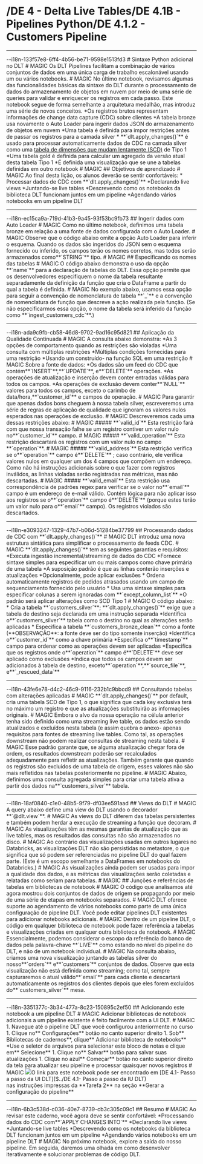 # /DE 4 - Delta Live Tables/DE 4.1B - Pipelines Python/DE 4.1.2 - Customers Pipeline
<hr>--i18n-133f57e8-6ff4-4b56-be71-9598e1513fd3
# Sintaxe Python adicional no DLT
# MAGIC
Os DLT Pipelines facilitam a combinação de vários conjuntos de dados em uma única carga de trabalho escalonável usando um ou vários notebooks.
# MAGIC
No último notebook, revisamos algumas das funcionalidades básicas da sintaxe do DLT durante o processamento de dados do armazenamento de objetos em nuvem por meio de uma série de queries para validar e enriquecer os registros em cada passo. Este notebook segue de forma semelhante a arquitetura medalhão, mas introduz uma série de novos conceitos.
*Os registros brutos representam informações de change data capture (CDC) sobre clientes 
*A tabela bronze usa novamente o Auto Loader para ingerir dados JSON do armazenamento de objetos em nuvem
*Uma tabela é definida para impor restrições antes de passar os registros para a camada silver
* **`dlt.apply_changes()`** é usado para processar automaticamente dados de CDC na camada silver como uma <a href="https://en.wikipedia.org/wiki/Slowly_changing_dimension" target="_blank">tabela de dimensões que mudam lentamente (SCD)</a> de Tipo 1
*Uma tabela gold é definida para calcular um agregado da versão atual desta tabela Tipo 1
*É definida uma visualização que se une a tabelas definidas em outro notebook
# MAGIC
## Objetivos de aprendizado
# MAGIC
Ao final desta lição, os alunos deverão se sentir confortáveis:
* Processar dados de CDC com **`dlt.apply_changes()`**
*Declarando live views
*Juntando-se live tables
*Descrevendo como os notebooks da biblioteca DLT funcionam juntos em um pipeline
*Agendando vários notebooks em um pipeline DLT

<hr>--i18n-ec15ca9a-719d-41b3-9a45-93f53bc9fb73
## Ingerir dados com Auto Loader
# MAGIC
Como no último notebook, definimos uma tabela bronze em relação a uma fonte de dados configurada com o Auto Loader.
# MAGIC
Observe que o código abaixo omite a opção Auto Loader para inferir o esquema. Quando os dados são ingeridos do JSON sem o esquema fornecido ou inferido, os campos terão os nomes corretos, mas todos serão armazenados como**`STRING`** tipo.
# MAGIC
## Especificando os nomes das tabelas
# MAGIC
O código abaixo demonstra o uso da opção **`name`** para a declaração de tabelas do DLT. Essa opção permite que os desenvolvedores especifiquem o nome da tabela resultante separadamente da definição da função que cria o DataFrame a partir do qual a tabela é definida.
# MAGIC
No exemplo abaixo, usamos essa opção para seguir a convenção de nomenclatura de tabela **`<dataset-name>_<data-quality>`** e a convenção de nomenclatura de função que descreve a ação realizada pela função. (Se não especificarmos essa opção, o nome da tabela será inferido da função como **`ingest_customers_cdc`**.)

<hr>--i18n-ada9c9fb-cb58-46d8-9702-9ad16c95d821
## Aplicação da Qualidade Continuada
# MAGIC
A consulta abaixo demonstra:
*As 3 opções de comportamento quando as restrições são violadas
*Uma consulta com múltiplas restrições
*Múltiplas condições fornecidas para uma restrição
*Usando um construído- na função SQL em uma restrição
# MAGIC
Sobre a fonte de dados:
*Os dados são um feed do CDC que contém**`INSERT`**,**`UPDATE`**, e**`DELETE`** operações. 
*As operações de atualização e inserção devem conter entradas válidas para todos os campos.
*As operações de exclusão devem conter**`NULL`** valores para todos os campos, exceto o carimbo de data/hora,**`customer_id`** e campos de operação.
# MAGIC
Para garantir que apenas dados bons cheguem à nossa tabela silver, escreveremos uma série de regras de aplicação de qualidade que ignoram os valores nulos esperados nas operações de exclusão.
# MAGIC
Descreveremos cada uma dessas restrições abaixo:
# MAGIC
##### **`valid_id`**
Esta restrição fará com que nossa transação falhe se um registro contiver um valor nulo no**`customer_id`** campo.
# MAGIC
##### **`valid_operation`**
Esta restrição descartará os registros com um valor nulo no campo **`operation`**.
# MAGIC
##### **`valid_address`**
Esta restrição verifica se o**`operation`** campo é**`DELETE`** ; caso contrário, ele verifica valores nulos em qualquer um dos 4 campos que compõem um endereço. Como não há instruções adicionais sobre o que fazer com registros inválidos, as linhas violadas serão registradas nas métricas, mas não descartadas.
# MAGIC
##### **`valid_email`**
Esta restrição usa correspondência de padrões regex para verificar se o valor no**`email`** campo é um endereço de e-mail válido. Contém lógica para não aplicar isso aos registros se o**`operation`** campo é**`DELETE`** (porque estes terão um valor nulo para o**`email`** campo). Os registros violados são descartados.

<hr>--i18n-e3093247-1329-47b7-b06d-51284be37799
## Processando dados de CDC com **`dlt.apply_changes()`**
# MAGIC
DLT introduz uma nova estrutura sintática para simplificar o processamento de feeds CDC.
# MAGIC
**`dlt.apply_changes()`** tem as seguintes garantias e requisitos:
*Executa ingestão incremental/streaming de dados do CDC
*Fornece sintaxe simples para especificar um ou mais campos como chave primária de uma tabela
*A suposição padrão é que as linhas conterão inserções e atualizações
*Opcionalmente, pode aplicar exclusões
* Ordena automaticamente registros de pedidos atrasados usando um campo de sequenciamento fornecido pelo usuário
* Usa uma sintaxe simples para especificar colunas a serem ignoradas com **`except_column_list`**
*O padrão será aplicar alterações como SCD Tipo 1
# MAGIC
O código abaixo:
* Cria a tabela **`customers_silver`**; **`dlt.apply_changes()`** exige que a tabela de destino seja declarada em uma instrução separada
*Identifica o**`customers_silver`** tabela como o destino no qual as alterações serão aplicadas
* Especifica a tabela **`customers_bronze_clean`** como a fonte (**OBSERVAÇÃO**: a fonte deve ser do tipo somente inserção)
*Identifica o**`customer_id`** como a chave primária
*Especifica o**`timestamp`** campo para ordenar como as operações devem ser aplicadas
*Especifica que os registros onde o**`operation`** campo é**`DELETE`** deve ser aplicado como exclusões
*Indica que todos os campos devem ser adicionados à tabela de destino, exceto**`operation`**,**`source_file`**, e**`_rescued_data`**

<hr>--i18n-43fe6e78-d4c2-46c9-9116-232b1c9bbcd9
## Consultando tabelas com alterações aplicadas
# MAGIC
**`dlt.apply_changes()`** por default, cria uma tabela SCD de Tipo 1, o que significa que cada key exclusiva terá no máximo um registro e que as atualizações substituirão as informações originais.
# MAGIC
Embora o alvo da nossa operação na célula anterior tenha sido definido como uma streaming live table, os dados estão sendo atualizados e excluídos nesta tabela (e assim quebra o anexo- apenas requisitos para fontes de streaming live tables. Como tal, as operações downstream não podem realizar consultas de streaming nesta tabela. 
# MAGIC
Esse padrão garante que, se alguma atualização chegar fora de ordem, os resultados downstream poderão ser recalculados adequadamente para refletir as atualizações. Também garante que quando os registros são excluídos de uma tabela de origem, esses valores não são mais refletidos nas tabelas posteriormente no pipeline.
# MAGIC
Abaixo, definimos uma consulta agregada simples para criar uma tabela ativa a partir dos dados na**`customers_silver`** tabela.

<hr>--i18n-18af0840-c1e0-48b5-9f79-df03ee591aad
## Views do DLT
# MAGIC
A query abaixo define uma view do DLT usando o decorador **`@dlt.view`**.
# MAGIC
As views do DLT diferem das tabelas persistentes e também podem herdar a execução de streaming a função que decoram.
# MAGIC
As visualizações têm as mesmas garantias de atualização que as live tables, mas os resultados das consultas não são armazenados no disco.
# MAGIC
Ao contrário das visualizações usadas em outros lugares no Databricks, as visualizações DLT não são persistidas no metastore, o que significa que só podem ser referenciadas no pipeline DLT do qual fazem parte. (Este é um escopo semelhante a DataFrames em notebooks do Databricks.)
# MAGIC
As visualizações ainda podem ser usadas para impor a qualidade dos dados, e as métricas das visualizações serão coletadas e relatadas como seriam para tabelas.
# MAGIC
## Junções e referências de tabelas em bibliotecas de notebook
# MAGIC
O código que analisamos até agora mostrou dois conjuntos de dados de origem se propagando por meio de uma série de etapas em notebooks separados.
# MAGIC
DLT oferece suporte ao agendamento de vários notebooks como parte de uma única configuração de pipeline DLT. Você pode editar pipelines DLT existentes para adicionar notebooks adicionais.
# MAGIC
Dentro de um pipeline DLT, o código em qualquer biblioteca de notebook pode fazer referência a tabelas e visualizações criadas em qualquer outra biblioteca de notebook.
# MAGIC
Essencialmente, podemos considerar o escopo da referência do banco de dados pela palavra-chave **`LIVE`** como estando no nível do pipeline do DLT, e não de um notebook individual.
# MAGIC
Na consulta abaixo, criamos uma nova visualização juntando as tabelas silver do nosso**`orders`** e**`customers`** conjuntos de dados. Observe que esta visualização não está definida como streaming; como tal, sempre capturaremos o atual válido**`email`** para cada cliente e descartará automaticamente os registros dos clientes depois que eles forem excluídos do**`customers_silver`** mesa.

<hr>--i18n-3351377c-3b34-477a-8c23-150895c2ef50
## Adicionando este notebook a um pipeline DLT
# MAGIC
Adicionar bibliotecas de notebook adicionais a um pipeline existente é feito facilmente com a UI DLT.
# MAGIC
1. Navegue até o pipeline DLT que você configurou anteriormente no curso
1. Clique no** Configurações** botão no canto superior direito
1. Sob** Bibliotecas de cadernos**, clique** Adicionar biblioteca de notebooks**
   *Use o seletor de arquivos para selecionar este bloco de notas e clique em** Selecione**
1. Clique no** Salvar** botão para salvar suas atualizações
1. Clique no azul** Começar** botão no canto superior direito da tela para atualizar seu pipeline e processar quaisquer novos registros
# MAGIC
<img src="https://files.training.databricks.com/images/icon_hint_24.png">O link para este notebook pode ser encontrado em [DE 4.1- Passo a passo da UI DLT]($../DE 4.1- Passo a passo da IU DLT)<br/>
nas instruções impressas da **Tarefa 2** na seção **Gerar a configuração do pipeline**

<hr>--i18n-6b3c538d-c036-40e7-8739-cb3c305c09c1
## Resumo
# MAGIC
Ao revisar este caderno, você agora deve se sentir confortável:
*Processando dados do CDC com**`APPLY CHANGES INTO`**
*Declarando live views
*Juntando-se live tables
*Descrevendo como os notebooks da biblioteca DLT funcionam juntos em um pipeline
*Agendando vários notebooks em um pipeline DLT
# MAGIC
No próximo notebook, explore a saída do nosso pipeline. Em seguida, daremos uma olhada em como desenvolver iterativamente e solucionar problemas de código DLT.
